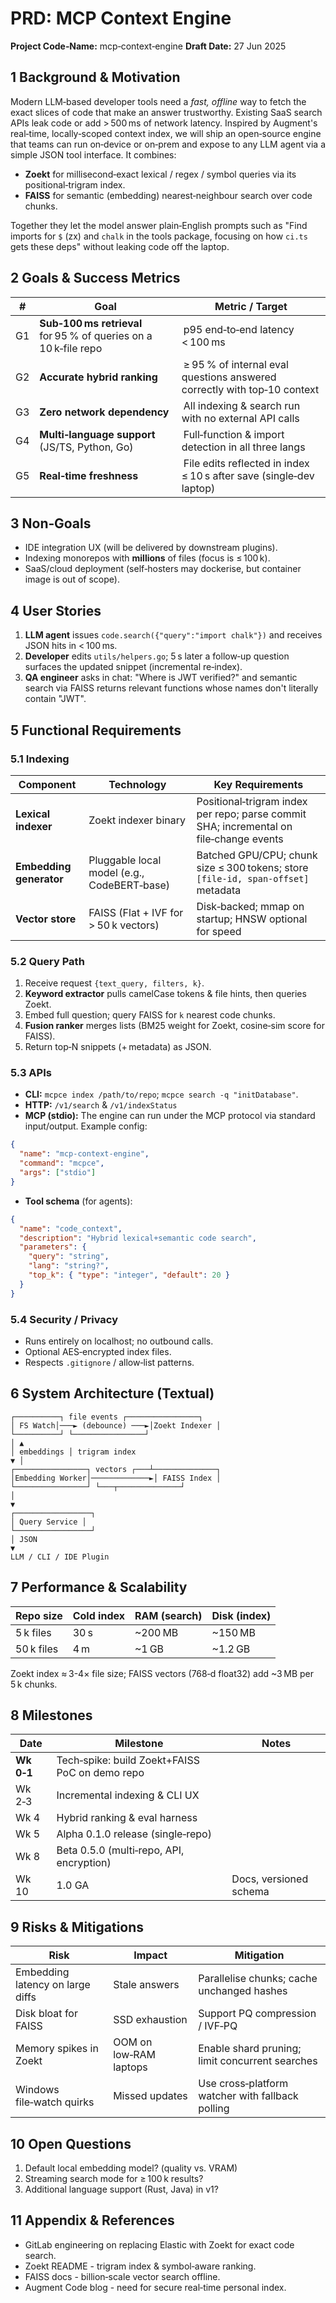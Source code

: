 # PRD: MCP Context Engine

**Project Code‑Name:** mcp‑context‑engine
**Draft Date:** 27 Jun 2025

## 1 Background & Motivation

Modern LLM‑based developer tools need a _fast, offline_ way to fetch the exact slices of code that make an answer trustworthy. Existing SaaS search APIs leak code or add > 500 ms of network latency. Inspired by Augment's real‑time, locally‑scoped context index, we will ship an open‑source engine that teams can run on‑device or on‑prem and expose to any LLM agent via a simple JSON tool interface. It combines:

- **Zoekt** for millisecond‑exact lexical / regex / symbol queries via its positional‑trigram index.
- **FAISS** for semantic (embedding) nearest‑neighbour search over code chunks.

Together they let the model answer plain‑English prompts such as "Find imports for `$` (zx) and `chalk` in the tools package, focusing on how `ci.ts` gets these deps" without leaking code off the laptop.

## 2 Goals & Success Metrics

| #   | Goal                                                             | Metric / Target                                                           |
| --- | ---------------------------------------------------------------- | ------------------------------------------------------------------------- |
| G1  | **Sub‑100 ms retrieval** for 95 % of queries on a 10 k‑file repo |  p95 end‑to‑end latency < 100 ms                                          |
| G2  | **Accurate hybrid ranking**                                      |  ≥ 95 % of internal eval questions answered correctly with top‑10 context |
| G3  | **Zero network dependency**                                      |  All indexing & search run with no external API calls                     |
| G4  | **Multi‑language support** (JS/TS, Python, Go)                   |  Full‑function & import detection in all three langs                      |
| G5  | **Real‑time freshness**                                          |  File edits reflected in index ≤ 10 s after save (single‑dev laptop)      |

## 3 Non‑Goals

- IDE integration UX (will be delivered by downstream plugins).
- Indexing monorepos with **millions** of files (focus is ≤ 100 k).
- SaaS/cloud deployment (self‑hosters may dockerise, but container image is out of scope).

## 4 User Stories

1. **LLM agent** issues `code.search({"query":"import chalk"})` and receives JSON hits in < 100 ms.
2. **Developer** edits `utils/helpers.go`; 5 s later a follow‑up question surfaces the updated snippet (incremental re‑index).
3. **QA engineer** asks in chat: "Where is JWT verified?" and semantic search via FAISS returns relevant functions whose names don't literally contain "JWT".

## 5 Functional Requirements

### 5.1 Indexing

| Component               | Technology                                  | Key Requirements                                                                       |
| ----------------------- | ------------------------------------------- | -------------------------------------------------------------------------------------- |
| **Lexical indexer**     | Zoekt indexer binary                        | Positional‑trigram index per repo; parse commit SHA; incremental on file‑change events |
| **Embedding generator** | Pluggable local model (e.g., CodeBERT‑base) | Batched GPU/CPU; chunk size ≤ 300 tokens; store `[file‑id, span‑offset]` metadata      |
| **Vector store**        | FAISS (Flat + IVF for > 50 k vectors)       | Disk‑backed; mmap on startup; HNSW optional for speed                                  |

### 5.2 Query Path

1. Receive request `{text_query, filters, k}`.
2. **Keyword extractor** pulls camelCase tokens & file hints, then queries Zoekt.
3. Embed full question; query FAISS for `k` nearest code chunks.
4. **Fusion ranker** merges lists (BM25 weight for Zoekt, cosine‑sim score for FAISS).
5. Return top‑N snippets (+ metadata) as JSON.

### 5.3 APIs

- **CLI:** `mcpce index /path/to/repo`; `mcpce search -q "initDatabase"`.
- **HTTP:** `/v1/search` & `/v1/indexStatus`
- **MCP (stdio):** The engine can run under the MCP protocol via standard input/output. Example config:

```json
{
  "name": "mcp-context-engine",
  "command": "mcpce",
  "args": ["stdio"]
}
```

- **Tool schema** (for agents):

```json
{
  "name": "code_context",
  "description": "Hybrid lexical+semantic code search",
  "parameters": {
    "query": "string",
    "lang": "string?",
    "top_k": { "type": "integer", "default": 20 }
  }
}
```

### 5.4 Security / Privacy

- Runs entirely on localhost; no outbound calls.
- Optional AES‑encrypted index files.
- Respects `.gitignore` / allow‑list patterns.

## 6 System Architecture (Textual)

```
┌──────────┐ file events ┌────────────────┐
│ FS Watch│───► (debounce) ───►│Zoekt Indexer │
└──────────┘ └────────────────┘
│ ▲
│ embeddings │ trigram index
▼ │
┌────────────────┐ vectors ┌───┴──────────────┐
│Embedding Worker│─────────────►│ FAISS Index │
└────────────────┘ └───┬──────────────┘
│
▼
┌─────────────────┐
│ Query Service │
└─────────────────┘
│ JSON
▼
LLM / CLI / IDE Plugin
```

## 7 Performance & Scalability

| Repo size  | Cold index | RAM (search) | Disk (index) |
| ---------- | ---------- | ------------ | ------------ |
| 5 k files  | 30 s       | \~200 MB     | \~150 MB     |
| 50 k files | 4 m        | \~1 GB       | \~1.2 GB     |

Zoekt index ≈ 3-4× file size; FAISS vectors (768‑d float32) add \~3 MB per 5 k chunks.

## 8 Milestones

| Date       | Milestone                                      | Notes                  |
| ---------- | ---------------------------------------------- | ---------------------- |
| **Wk 0‑1** | Tech‑spike: build Zoekt+FAISS PoC on demo repo |                        |
| Wk 2‑3     | Incremental indexing & CLI UX                  |                        |
| Wk 4       | Hybrid ranking & eval harness                  |                        |
| Wk 5       | Alpha 0.1.0 release (single‑repo)              |                        |
| Wk 8       | Beta 0.5.0 (multi‑repo, API, encryption)       |                        |
| Wk 10      | 1.0 GA                                         | Docs, versioned schema |

## 9 Risks & Mitigations

| Risk                             | Impact                 | Mitigation                                       |
| -------------------------------- | ---------------------- | ------------------------------------------------ |
| Embedding latency on large diffs | Stale answers          | Parallelise chunks; cache unchanged hashes       |
| Disk bloat for FAISS             | SSD exhaustion         | Support PQ compression / IVF‑PQ                  |
| Memory spikes in Zoekt           | OOM on low‑RAM laptops | Enable shard pruning; limit concurrent searches  |
| Windows file‑watch quirks        | Missed updates         | Use cross‑platform watcher with fallback polling |

## 10 Open Questions

1. Default local embedding model? (quality vs. VRAM)
2. Streaming search mode for ≥ 100 k results?
3. Additional language support (Rust, Java) in v1?

## 11 Appendix & References

- GitLab engineering on replacing Elastic with Zoekt for exact code search.
- Zoekt README - trigram index & symbol‑aware ranking.
- FAISS docs - billion‑scale vector search offline.
- Augment Code blog - need for secure real‑time personal index.
